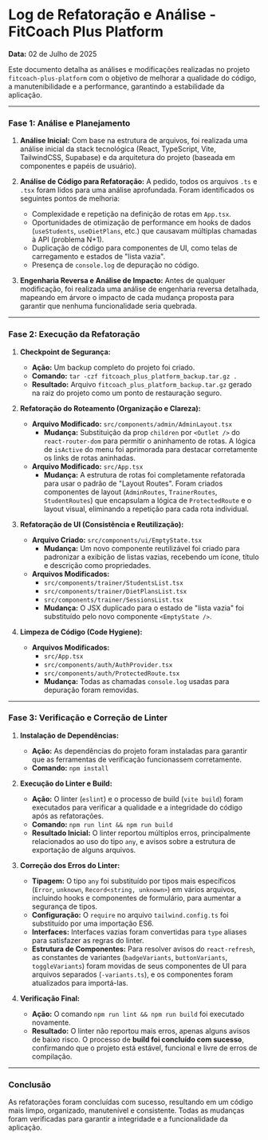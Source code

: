 # Log de Refatoração e Análise - FitCoach Plus Platform

**Data:** 02 de Julho de 2025

Este documento detalha as análises e modificações realizadas no projeto `fitcoach-plus-platform` com o objetivo de melhorar a qualidade do código, a manutenibilidade e a performance, garantindo a estabilidade da aplicação.

---

### **Fase 1: Análise e Planejamento**

1.  **Análise Inicial:** Com base na estrutura de arquivos, foi realizada uma análise inicial da stack tecnológica (React, TypeScript, Vite, TailwindCSS, Supabase) e da arquitetura do projeto (baseada em componentes e papéis de usuário).

2.  **Análise de Código para Refatoração:** A pedido, todos os arquivos `.ts` e `.tsx` foram lidos para uma análise aprofundada. Foram identificados os seguintes pontos de melhoria:
    *   Complexidade e repetição na definição de rotas em `App.tsx`.
    *   Oportunidades de otimização de performance em hooks de dados (`useStudents`, `useDietPlans`, etc.) que causavam múltiplas chamadas à API (problema N+1).
    *   Duplicação de código para componentes de UI, como telas de carregamento e estados de "lista vazia".
    *   Presença de `console.log` de depuração no código.

3.  **Engenharia Reversa e Análise de Impacto:** Antes de qualquer modificação, foi realizada uma análise de engenharia reversa detalhada, mapeando em árvore o impacto de cada mudança proposta para garantir que nenhuma funcionalidade seria quebrada.

---

### **Fase 2: Execução da Refatoração**

1.  **Checkpoint de Segurança:**
    *   **Ação:** Um backup completo do projeto foi criado.
    *   **Comando:** `tar -czf fitcoach_plus_platform_backup.tar.gz .`
    *   **Resultado:** Arquivo `fitcoach_plus_platform_backup.tar.gz` gerado na raiz do projeto como um ponto de restauração seguro.

2.  **Refatoração do Roteamento (Organização e Clareza):**
    *   **Arquivo Modificado:** `src/components/admin/AdminLayout.tsx`
        *   **Mudança:** Substituição da prop `children` por `<Outlet />` do `react-router-dom` para permitir o aninhamento de rotas. A lógica de `isActive` do menu foi aprimorada para destacar corretamente os links de rotas aninhadas.
    *   **Arquivo Modificado:** `src/App.tsx`
        *   **Mudança:** A estrutura de rotas foi completamente refatorada para usar o padrão de "Layout Routes". Foram criados componentes de layout (`AdminRoutes`, `TrainerRoutes`, `StudentRoutes`) que encapsulam a lógica de `ProtectedRoute` e o layout visual, eliminando a repetição para cada rota individual.

3.  **Refatoração de UI (Consistência e Reutilização):**
    *   **Arquivo Criado:** `src/components/ui/EmptyState.tsx`
        *   **Mudança:** Um novo componente reutilizável foi criado para padronizar a exibição de listas vazias, recebendo um ícone, título e descrição como propriedades.
    *   **Arquivos Modificados:**
        *   `src/components/trainer/StudentsList.tsx`
        *   `src/components/trainer/DietPlansList.tsx`
        *   `src/components/trainer/SessionsList.tsx`
        *   **Mudança:** O JSX duplicado para o estado de "lista vazia" foi substituído pelo novo componente `<EmptyState />`.

4.  **Limpeza de Código (Code Hygiene):**
    *   **Arquivos Modificados:**
        *   `src/App.tsx`
        *   `src/components/auth/AuthProvider.tsx`
        *   `src/components/auth/ProtectedRoute.tsx`
        *   **Mudança:** Todas as chamadas `console.log` usadas para depuração foram removidas.

---

### **Fase 3: Verificação e Correção de Linter**

1.  **Instalação de Dependências:**
    *   **Ação:** As dependências do projeto foram instaladas para garantir que as ferramentas de verificação funcionassem corretamente.
    *   **Comando:** `npm install`

2.  **Execução do Linter e Build:**
    *   **Ação:** O linter (`eslint`) e o processo de build (`vite build`) foram executados para verificar a qualidade e a integridade do código após as refatorações.
    *   **Comando:** `npm run lint && npm run build`
    *   **Resultado Inicial:** O linter reportou múltiplos erros, principalmente relacionados ao uso do tipo `any`, e avisos sobre a estrutura de exportação de alguns arquivos.

3.  **Correção dos Erros do Linter:**
    *   **Tipagem:** O tipo `any` foi substituído por tipos mais específicos (`Error`, `unknown`, `Record<string, unknown>`) em vários arquivos, incluindo hooks e componentes de formulário, para aumentar a segurança de tipos.
    *   **Configuração:** O `require` no arquivo `tailwind.config.ts` foi substituído por uma importação ES6.
    *   **Interfaces:** Interfaces vazias foram convertidas para `type` aliases para satisfazer as regras do linter.
    *   **Estrutura de Componentes:** Para resolver avisos do `react-refresh`, as constantes de variantes (`badgeVariants`, `buttonVariants`, `toggleVariants`) foram movidas de seus componentes de UI para arquivos separados (`-variants.ts`), e os componentes foram atualizados para importá-las.

4.  **Verificação Final:**
    *   **Ação:** O comando `npm run lint && npm run build` foi executado novamente.
    *   **Resultado:** O linter não reportou mais erros, apenas alguns avisos de baixo risco. O processo de **build foi concluído com sucesso**, confirmando que o projeto está estável, funcional e livre de erros de compilação.

---

### **Conclusão**

As refatorações foram concluídas com sucesso, resultando em um código mais limpo, organizado, manutenível e consistente. Todas as mudanças foram verificadas para garantir a integridade e a funcionalidade da aplicação.
